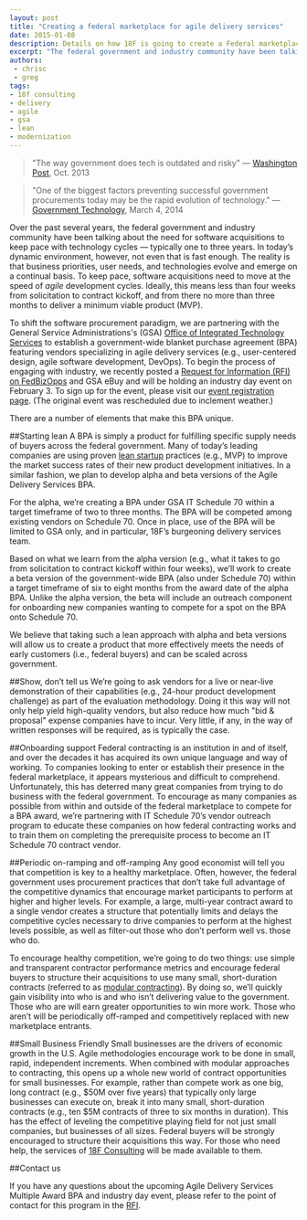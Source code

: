 ```yaml
---
layout: post
title: "Creating a federal marketplace for agile delivery services"
date: 2015-01-08
description: Details on how 18F is going to create a Federal marketplace for agile delivery services
excerpt: "The federal government and industry community have been talking about the need for software acquisitions to keep pace with technology cycles — typically 1-3 years. In today’s dynamic environment, however, not even that is fast enough."
authors:
 - chrisc
 - greg
tags:
- 18f consulting
- delivery
- agile
- gsa
- lean
- modernization
---
```

> "The way government does tech is outdated and risky" — [Washington Post](http://www.washingtonpost.com/blogs/wonkblog/wp/2013/10/21/the-way-government-does-tech-is-outdated-and-risky/), Oct. 2013

> "One of the biggest factors preventing successful government procurements today may be the rapid evolution of technology." — [Government Technology](http://www.govtech.com/budget-finance/Bringing-Innovation-to-Procurement.html), March 4, 2014

Over the past several years, the federal government and industry community have been talking about the need for software acquisitions to keep pace with technology cycles — typically one to three years. In today’s dynamic environment, however, not even that is fast enough. The reality is that business priorities, user needs, and technologies evolve and emerge on a continual basis. To keep pace, software acquisitions need to move at the speed of *agile* development cycles. Ideally, this means less than four weeks from solicitation to contract kickoff, and from there no more than three months to deliver a minimum viable product (MVP).

To shift the software procurement paradigm, we are partnering with the General Service Administrations's (GSA) [Office of Integrated Technology Services](http://www.gsa.gov/portal/content/105150) to establish a government-wide blanket purchase agreement (BPA) featuring vendors specializing in agile delivery services (e.g., user-centered design, agile software development, DevOps). To begin the process of engaging with industry, we recently posted a [Request for Information (RFI) on ](https://www.fbo.gov/notices/e0807fc8a69115f0e352f6f0c135697a)[FedBizOpps](https://www.fbo.gov/notices/e0807fc8a69115f0e352f6f0c135697a) and GSA eBuy and will be holding an industry day event on February 3. To sign up for the event, please visit our [event registration page](http://gsafas.adobeconnect.com/agile2015/event/registration.html). (The original event was rescheduled due to inclement weather.)

There are a number of elements that make this BPA unique.

##Starting lean
A BPA is simply a product for fulfilling specific supply needs of buyers across the federal government. Many of today’s leading companies are using proven [lean startup](https://en.wikipedia.org/wiki/Lean_startup) practices (e.g., MVP) to improve the market success rates of their new product development initiatives. In a similar fashion, we plan to develop alpha and beta versions of the Agile Delivery Services BPA.

For the alpha, we’re creating a BPA under GSA IT Schedule 70 within a target timeframe of two to three months. The BPA will be competed among existing vendors on Schedule 70. Once in place, use of the BPA will be limited to GSA only, and in particular, 18F’s burgeoning delivery services team.

Based on what we learn from the alpha version (e.g., what it takes to go from solicitation to contract kickoff within four weeks), we’ll work to create a beta version of the government-wide BPA (also under Schedule 70) within a target timeframe of six to eight months from the award date of the alpha BPA. Unlike the alpha version, the beta will include an outreach component for onboarding new companies wanting to compete for a spot on the BPA onto Schedule 70.

We believe that taking such a lean approach with alpha and beta versions will allow us to create a product that more effectively meets the needs of early customers (i.e., federal buyers) and can be scaled across government.

##Show, don’t tell us
We’re going to ask vendors for a live or near-live demonstration of their capabilities (e.g., 24-hour product development challenge) as part of the evaluation methodology. Doing it this way will not only help yield high-quality vendors, but also reduce how much "bid & proposal" expense companies have to incur. Very little, if any, in the way of written responses will be required, as is typically the case.

##Onboarding support
Federal contracting is an institution in and of itself, and over the decades it has acquired its own unique language and way of working. To companies looking to enter or establish their presence in the federal marketplace, it appears mysterious and difficult to comprehend. Unfortunately, this has deterred many great companies from trying to do business with the federal government. To encourage as many companies as possible from within and outside of the federal marketplace to compete for a BPA award, we’re partnering with IT Schedule 70’s vendor outreach program to educate these companies on how federal contracting works and to train them on completing the prerequisite process to become an IT Schedule 70 contract vendor.

##Periodic on-ramping and off-ramping
Any good economist will tell you that competition is key to a healthy marketplace. Often, however, the federal government uses procurement practices that don’t take full advantage of the competitive dynamics that encourage market participants to perform at higher and higher levels. For example, a large, multi-year contract award to a single vendor creates a structure that potentially limits and delays the competitive cycles necessary to drive companies to perform at the highest levels possible, as well as filter-out those who don’t perform well vs. those who do.

To encourage healthy competition, we’re going to do two things: use simple and transparent contractor performance metrics and encourage federal buyers to structure their acquisitions to use many small, short-duration contracts (referred to as [modular contracting](https://www.whitehouse.gov/sites/default/files/omb/procurement/guidance/modular-approaches-for-information-technology.pdf)). By doing so, we’ll quickly gain visibility into who is and who isn’t delivering value to the government. Those who are will earn greater opportunities to win more work. Those who aren’t will be periodically off-ramped and competitively replaced with new marketplace entrants.

##Small Business Friendly
Small businesses are the drivers of economic growth in the U.S. Agile methodologies encourage work to be done in small, rapid, independent increments. When combined with modular approaches to contracting, this opens up a whole new world of contract opportunities for small businesses. For example, rather than compete work as one big, long contract (e.g., $50M over five years) that typically only large businesses can execute on, break it into many small, short-duration contracts (e.g., ten $5M contracts of three to six months in duration). This has the effect of leveling the competitive playing field for not just small companies, but businesses of all sizes. Federal buyers will be strongly encouraged to structure their acquisitions this way. For those who need help, the services of [18F Consulting](https://18f.gsa.gov/consulting/) will be made available to them.

##Contact us

If you have any questions about the upcoming Agile Delivery Services Multiple Award BPA and industry day event, please refer to the point of contact for this program in the [RFI](https://www.fbo.gov/notices/e0807fc8a69115f0e352f6f0c135697a).
